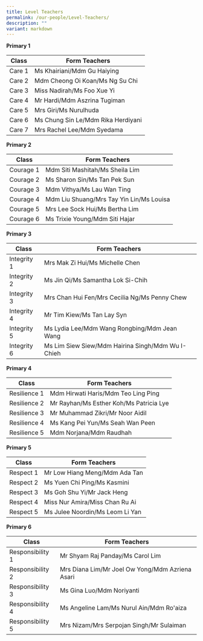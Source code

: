 ```yaml
---
title: Level Teachers
permalink: /our-people/Level-Teachers/
description: ""
variant: markdown
---
```

**Primary 1**

| Class | Form Teachers | 
| -------- | -------- |
| Care 1  | Ms Khairiani/Mdm Gu Haiying  |
| Care 2 | Mdm Cheong Oi Koan/Ms Ng Su Chi
| Care 3 | Miss Nadirah/Ms Foo Xue Yi
| Care 4 |Mr Hardi/Mdm Aszrina Tugiman
| Care 5 | Mrs Giri/Ms Nurulhuda
| Care 6 | Ms Chung Sin Le/Mdm Rika Herdiyani
| Care 7 | Mrs Rachel Lee/Mdm Syedama




**Primary 2**

| Class | Form Teachers | 
| -------- | -------- |
| Courage 1 | Mdm Siti Mashitah/Ms Sheila Lim
| Courage 2 | Ms Sharon Sin/Ms Tan Pek Sun
| Courage 3 | Mdm Vithya/Ms Lau Wan Ting
| Courage 4 | Mdm Liu Shuang/Mrs Tay Yin Lin/Ms Louisa
| Courage 5 | Mrs Lee Sock Hui/Ms Bertha Lim
| Courage 6 | Ms Trixie Young/Mdm Siti Hajar

**Primary 3**

| Class | Form Teachers | 
| -------- | -------- |
|Integrity 1 | Mrs Mak Zi Hui/Ms Michelle Chen
|Integrity 2 | Ms Jin Qi/Ms Samantha Lok Si-Chih
|Integrity 3 | Mrs Chan Hui Fen/Mrs Cecilia Ng/Ms Penny Chew
| Integrity 4 | Mr Tim Kiew/Ms Tan Lay Syn
| Integrity 5 | Ms Lydia Lee/Mdm Wang Rongbing/Mdm Jean Wang
| Integrity 6 | Ms Lim Siew Siew/Mdm Hairina Singh/Mdm Wu I-Chieh

**Primary 4**

| Class | Form Teachers | 
| -------- | -------- |
| Resilience 1 | Mdm Hirwati Haris/Mdm Teo Ling Ping
| Resilience 2 | Mr Rayhan/Ms Esther Koh/Ms Patricia Lye
| Resilience 3 | Mr Muhammad Zikri/Mr Noor Aidil
| Resilience 4 | Ms Kang Pei Yun/Ms Seah Wan Peen
| Resilience 5 | Mdm Norjana/Mdm Raudhah


**Primary 5**

| Class | Form Teachers | 
| -------- | -------- |
| Respect 1 | Mr Low Hiang Meng/Mdm Ada Tan
| Respect 2 | Ms Yuen Chi Ping/Ms Kasmini
| Respect 3 | Ms Goh Shu Yi/Mr Jack Heng
| Respect 4 | Miss Nur Amira/Miss Chan Ru Ai
| Respect 5 | Ms Julee Noordin/Ms Leom Li Yan

**Primary 6**

| Class | Form Teachers | 
| -------- | -------- |
| Responsibility 1 | Mr Shyam Raj Panday/Ms Carol Lim
| Responsibility 2 | Mrs Diana Lim/Mr Joel Ow Yong/Mdm Azriena Asari
| Responsibility 3 |Ms Gina Luo/Mdm Noriyanti
| Responsibility 4 |Ms Angeline Lam/Ms Nurul Ain/Mdm Ro'aiza
| Responsibility 5 |Mrs Nizam/Mrs Serpojan Singh/Mr Sulaiman